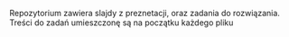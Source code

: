 Repozytorium zawiera slajdy z preznetacji, oraz zadania do rozwiązania. Treści do zadań umieszczonę są na początku każdego pliku
